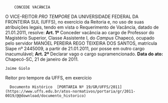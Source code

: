         CONCEDE VACÂNCIA  

 O VICE-REITOR *PRO TEMPORE*  DA UNIVERSIDADE FEDERAL DA FRONTEIRA SUL (UFFS), no exercício da Reitoria e, no uso de suas atribuições legais, tendo em vista o Requerimento de Vacância, datado de 21.01.2011, resolve:   **Art. 1º**  Conceder vacância ao cargo de Professor do Magistério Superior, Classe Assistente I, do *Campus*  Chapecó, ocupado pelo servidor MANOEL PEREIRA REGO TEIXEIRA DOS SANTOS, matrícula Siape nº 2445009, a partir de 21.01.2011, por posse em outro cargo inacumulável;   **Art. 2º**  Declarar vago o cargo supramencionado.        **Data do ato:** Chapecó-SC, 21 de janeiro de 2011.   
 

    Jaime Giolo    
 Reitor pro tempore da UFFS, em exercício 

      Documento Histórico  [PORTARIA Nº 19/GR/UFFS/2011](https://www.uffs.edu.br/atos-normativos/portaria/gr/2011-0019/@@download/documento_historico)     
      